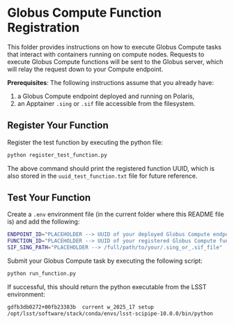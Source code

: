 # Globus Compute Function Registration

This folder provides instructions on how to execute Globus Compute tasks that interact with containers running on compute nodes. Requests to execute Globus Compute functions will be sent to the Globus server, which will relay the request down to your Compute endpoint.

**Prerequisites**: The following instructions assume that you already have:
1. a Globus Compute endpoint deployed and running on Polaris,
2. an Apptainer `.sing` or `.sif` file accessible from the filesystem.

## Register Your Function

Register the test function by executing the python file:
```bash
python register_test_function.py
```
The above command should print the registered function UUID, which is also stored in the `uuid_test_function.txt` file for future reference. 

## Test Your Function

Create a `.env` environment file (in the current folder where this README file is) and add the following:
```bash
ENDPOINT_ID="PLACEHOLDER --> UUID of your deployed Globus Compute endpoint"
FUNCTION_ID="PLACEHOLDER --> UUID of your registered Globus Compute function"
SIF_SING_PATH="PLACEHOLDER --> /full/path/to/your/.sing_or_.sif_file"
```

Submit your Globus Compute task by executing the following script:
```bash
python run_function.py
```

If successful, this should return the python executable from the LSST environment:
```bash
gdfb3db0272+00fb23383b 	current w_2025_17 setup
/opt/lsst/software/stack/conda/envs/lsst-scipipe-10.0.0/bin/python
```
